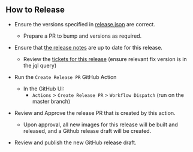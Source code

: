 
## How to Release

* Ensure the versions specified in [release.json](../release.json) are correct. 
    * Prepare a PR to bump and versions as required. 

* Ensure that [the release notes](./RELEASE_NOTES.md) are up to date for this release.
    * Review the [tickets for this release](https://jira.mongodb.org/issues?jql=project%20%3D%20CLOUDP%20AND%20component%20%20%3D%20"Kubernetes%20Community"%20%20AND%20status%20in%20(Resolved%2C%20Closed)%20AND%20fixVersion%20%3D%20kube-community-0.6.0%20) (ensure relevant fix version is in the jql query)

* Run the `Create Release PR` GitHub Action
    * In the GitHub UI:
        * `Actions` > `Create Release PR` > `Workflow Dispatch` (run on the master branch)
        
* Review and Approve the release PR that is created by this action.
    * Upon approval, all new images for this release will be built and released, and a Github release draft will be created.

* Review and publish the new GitHub release draft.
